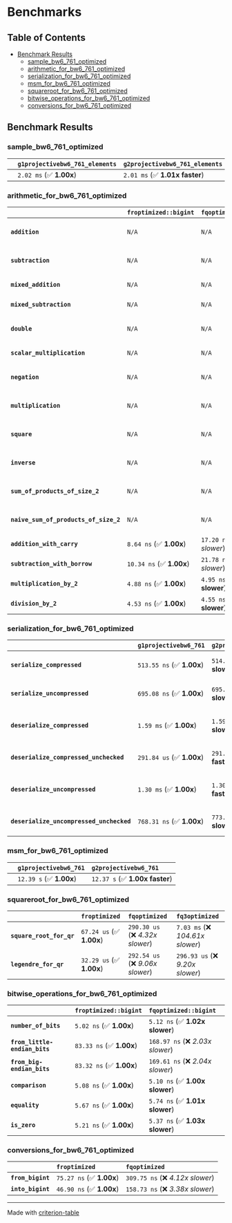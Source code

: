 # Benchmarks

## Table of Contents

- [Benchmark Results](#benchmark-results)
    - [sample_bw6_761_optimized](#sample_bw6_761_optimized)
    - [arithmetic_for_bw6_761_optimized](#arithmetic_for_bw6_761_optimized)
    - [serialization_for_bw6_761_optimized](#serialization_for_bw6_761_optimized)
    - [msm_for_bw6_761_optimized](#msm_for_bw6_761_optimized)
    - [squareroot_for_bw6_761_optimized](#squareroot_for_bw6_761_optimized)
    - [bitwise_operations_for_bw6_761_optimized](#bitwise_operations_for_bw6_761_optimized)
    - [conversions_for_bw6_761_optimized](#conversions_for_bw6_761_optimized)

## Benchmark Results

### sample_bw6_761_optimized

|        | `g1projectivebw6_761_elements`          | `g2projectivebw6_761_elements`           |
|:-------|:----------------------------------------|:---------------------------------------- |
|        | `2.02 ms` (✅ **1.00x**)                 | `2.01 ms` (✅ **1.01x faster**)           |

### arithmetic_for_bw6_761_optimized

|                                       | `froptimized::bigint`          | `fqoptimized::bigint`           | `g1projectivebw6_761`          | `g2projectivebw6_761`          | `fq3optimized`                   | `fq6optimized`                    | `fqoptimized`                     | `froptimized`                      |
|:--------------------------------------|:-------------------------------|:--------------------------------|:-------------------------------|:-------------------------------|:---------------------------------|:----------------------------------|:----------------------------------|:---------------------------------- |
| **`addition`**                        | `N/A`                          | `N/A`                           | `4.82 us` (✅ **1.00x**)        | `4.82 us` (✅ **1.00x slower**) | `78.41 ns` (🚀 **61.43x faster**) | `157.74 ns` (🚀 **30.54x faster**) | `27.72 ns` (🚀 **173.76x faster**) | `12.64 ns` (🚀 **381.14x faster**)  |
| **`subtraction`**                     | `N/A`                          | `N/A`                           | `4.88 us` (✅ **1.00x**)        | `4.88 us` (✅ **1.00x slower**) | `78.73 ns` (🚀 **62.00x faster**) | `152.79 ns` (🚀 **31.95x faster**) | `26.01 ns` (🚀 **187.69x faster**) | `13.36 ns` (🚀 **365.50x faster**)  |
| **`mixed_addition`**                  | `N/A`                          | `N/A`                           | `3.37 us` (✅ **1.00x**)        | `3.36 us` (✅ **1.00x faster**) | `N/A`                            | `N/A`                             | `N/A`                             | `N/A`                              |
| **`mixed_subtraction`**               | `N/A`                          | `N/A`                           | `3.40 us` (✅ **1.00x**)        | `3.41 us` (✅ **1.00x slower**) | `N/A`                            | `N/A`                             | `N/A`                             | `N/A`                              |
| **`double`**                          | `N/A`                          | `N/A`                           | `2.22 us` (✅ **1.00x**)        | `2.22 us` (✅ **1.00x faster**) | `54.38 ns` (🚀 **40.90x faster**) | `117.33 ns` (🚀 **18.96x faster**) | `19.23 ns` (🚀 **115.68x faster**) | `7.18 ns` (🚀 **309.96x faster**)   |
| **`scalar_multiplication`**           | `N/A`                          | `N/A`                           | `1.80 ms` (✅ **1.00x**)        | `1.80 ms` (✅ **1.00x faster**) | `N/A`                            | `N/A`                             | `N/A`                             | `N/A`                              |
| **`negation`**                        | `N/A`                          | `N/A`                           | `N/A`                          | `N/A`                          | `70.60 ns` (❌ *3.89x slower*)    | `119.86 ns` (❌ *6.60x slower*)    | `22.22 ns` (❌ *1.22x slower*)     | `18.17 ns` (✅ **1.00x**)           |
| **`multiplication`**                  | `N/A`                          | `N/A`                           | `N/A`                          | `N/A`                          | `2.47 us` (❌ *32.53x slower*)    | `7.89 us` (❌ *104.05x slower*)    | `313.33 ns` (❌ *4.13x slower*)    | `75.85 ns` (✅ **1.00x**)           |
| **`square`**                          | `N/A`                          | `N/A`                           | `N/A`                          | `N/A`                          | `1.78 us` (❌ *26.88x slower*)    | `5.52 us` (❌ *83.23x slower*)     | `244.80 ns` (❌ *3.69x slower*)    | `66.35 ns` (✅ **1.00x**)           |
| **`inverse`**                         | `N/A`                          | `N/A`                           | `N/A`                          | `N/A`                          | `51.80 us` (❌ *3.56x slower*)    | `60.89 us` (❌ *4.18x slower*)     | `47.62 us` (❌ *3.27x slower*)     | `14.56 us` (✅ **1.00x**)           |
| **`sum_of_products_of_size_2`**       | `N/A`                          | `N/A`                           | `N/A`                          | `N/A`                          | `5.12 us` (❌ *43.69x slower*)    | `16.14 us` (❌ *137.73x slower*)   | `418.55 ns` (❌ *3.57x slower*)    | `117.17 ns` (✅ **1.00x**)          |
| **`naive_sum_of_products_of_size_2`** | `N/A`                          | `N/A`                           | `N/A`                          | `N/A`                          | `5.03 us` (❌ *30.77x slower*)    | `16.03 us` (❌ *98.07x slower*)    | `648.36 ns` (❌ *3.97x slower*)    | `163.49 ns` (✅ **1.00x**)          |
| **`addition_with_carry`**             | `8.64 ns` (✅ **1.00x**)        | `17.20 ns` (❌ *1.99x slower*)   | `N/A`                          | `N/A`                          | `N/A`                            | `N/A`                             | `N/A`                             | `N/A`                              |
| **`subtraction_with_borrow`**         | `10.34 ns` (✅ **1.00x**)       | `21.78 ns` (❌ *2.11x slower*)   | `N/A`                          | `N/A`                          | `N/A`                            | `N/A`                             | `N/A`                             | `N/A`                              |
| **`multiplication_by_2`**             | `4.88 ns` (✅ **1.00x**)        | `4.95 ns` (✅ **1.01x slower**)  | `N/A`                          | `N/A`                          | `N/A`                            | `N/A`                             | `N/A`                             | `N/A`                              |
| **`division_by_2`**                   | `4.53 ns` (✅ **1.00x**)        | `4.55 ns` (✅ **1.00x slower**)  | `N/A`                          | `N/A`                          | `N/A`                            | `N/A`                             | `N/A`                             | `N/A`                              |

### serialization_for_bw6_761_optimized

|                                          | `g1projectivebw6_761`          | `g2projectivebw6_761`            | `froptimized`                       | `fqoptimized`                       | `fq3optimized`                    | `fq6optimized`                    |
|:-----------------------------------------|:-------------------------------|:---------------------------------|:------------------------------------|:------------------------------------|:----------------------------------|:--------------------------------- |
| **`serialize_compressed`**               | `513.55 ns` (✅ **1.00x**)      | `514.52 ns` (✅ **1.00x slower**) | `58.17 ns` (🚀 **8.83x faster**)     | `171.16 ns` (🚀 **3.00x faster**)    | `524.32 ns` (✅ **1.02x slower**)  | `1.08 us` (❌ *2.11x slower*)      |
| **`serialize_uncompressed`**             | `695.08 ns` (✅ **1.00x**)      | `695.10 ns` (✅ **1.00x slower**) | `56.17 ns` (🚀 **12.37x faster**)    | `169.92 ns` (🚀 **4.09x faster**)    | `515.90 ns` (✅ **1.35x faster**)  | `1.09 us` (❌ *1.56x slower*)      |
| **`deserialize_compressed`**             | `1.59 ms` (✅ **1.00x**)        | `1.59 ms` (✅ **1.00x slower**)   | `92.48 ns` (🚀 **17171.71x faster**) | `341.93 ns` (🚀 **4644.30x faster**) | `1.04 us` (🚀 **1525.00x faster**) | `2.10 us` (🚀 **756.78x faster**)  |
| **`deserialize_compressed_unchecked`**   | `291.84 us` (✅ **1.00x**)      | `291.79 us` (✅ **1.00x faster**) | `92.33 ns` (🚀 **3160.77x faster**)  | `341.86 ns` (🚀 **853.68x faster**)  | `1.04 us` (🚀 **280.29x faster**)  | `2.10 us` (🚀 **139.10x faster**)  |
| **`deserialize_uncompressed`**           | `1.30 ms` (✅ **1.00x**)        | `1.30 ms` (✅ **1.00x faster**)   | `92.38 ns` (🚀 **14033.48x faster**) | `341.84 ns` (🚀 **3792.30x faster**) | `1.04 us` (🚀 **1245.18x faster**) | `2.10 us` (🚀 **617.82x faster**)  |
| **`deserialize_uncompressed_unchecked`** | `768.31 ns` (✅ **1.00x**)      | `773.24 ns` (✅ **1.01x slower**) | `92.52 ns` (🚀 **8.30x faster**)     | `341.86 ns` (🚀 **2.25x faster**)    | `1.04 us` (❌ *1.36x slower*)      | `2.10 us` (❌ *2.73x slower*)      |

### msm_for_bw6_761_optimized

|        | `g1projectivebw6_761`          | `g2projectivebw6_761`           |
|:-------|:-------------------------------|:------------------------------- |
|        | `12.39 s` (✅ **1.00x**)        | `12.37 s` (✅ **1.00x faster**)  |

### squareroot_for_bw6_761_optimized

|                          | `froptimized`            | `fqoptimized`                    | `fq3optimized`                    |
|:-------------------------|:-------------------------|:---------------------------------|:--------------------------------- |
| **`square_root_for_qr`** | `67.24 us` (✅ **1.00x**) | `290.30 us` (❌ *4.32x slower*)   | `7.03 ms` (❌ *104.61x slower*)    |
| **`legendre_for_qr`**    | `32.29 us` (✅ **1.00x**) | `292.54 us` (❌ *9.06x slower*)   | `296.93 us` (❌ *9.20x slower*)    |

### bitwise_operations_for_bw6_761_optimized

|                               | `froptimized::bigint`          | `fqoptimized::bigint`             |
|:------------------------------|:-------------------------------|:--------------------------------- |
| **`number_of_bits`**          | `5.02 ns` (✅ **1.00x**)        | `5.12 ns` (✅ **1.02x slower**)    |
| **`from_little-endian_bits`** | `83.33 ns` (✅ **1.00x**)       | `168.97 ns` (❌ *2.03x slower*)    |
| **`from_big-endian_bits`**    | `83.32 ns` (✅ **1.00x**)       | `169.61 ns` (❌ *2.04x slower*)    |
| **`comparison`**              | `5.08 ns` (✅ **1.00x**)        | `5.10 ns` (✅ **1.00x slower**)    |
| **`equality`**                | `5.67 ns` (✅ **1.00x**)        | `5.74 ns` (✅ **1.01x slower**)    |
| **`is_zero`**                 | `5.21 ns` (✅ **1.00x**)        | `5.37 ns` (✅ **1.03x slower**)    |

### conversions_for_bw6_761_optimized

|                   | `froptimized`            | `fqoptimized`                     |
|:------------------|:-------------------------|:--------------------------------- |
| **`from_bigint`** | `75.27 ns` (✅ **1.00x**) | `309.75 ns` (❌ *4.12x slower*)    |
| **`into_bigint`** | `46.90 ns` (✅ **1.00x**) | `158.73 ns` (❌ *3.38x slower*)    |

---
Made with [criterion-table](https://github.com/nu11ptr/criterion-table)

